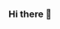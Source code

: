 ### Hi there 👋

<!--
**abeldotti/abeldotti** is a ✨ _special_ ✨ repository because its `README.md` (this file) appears on your GitHub profile.

Here are some ideas to get you started:

- 🔭 I’m currently working on data analytics projects
- 🌱 I’m currently learning python
- 🤔 I’m looking to break into the tech industry
- 💬 Ask me about anything
- 📫 How to reach me abeldotti1@gmail.com or linkedin.com/in/abel-dotti/
- ⚡ Fun fact: My favourite dogs are old english bulldogs (because I have one lol)
-->
